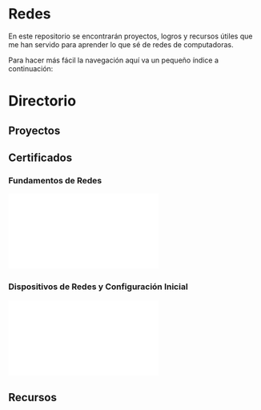 # Redes

En este repositorio se encontrarán proyectos, logros y recursos útiles que me han servido para aprender lo que sé de redes de computadoras.

Para hacer más fácil la navegación aquí va un pequeño índice a continuación:

# Directorio

## Proyectos
## Certificados

### Fundamentos de Redes
![Fundamentos de Redes](./Certificados/Cisco%20Fundamentos%20de%20Redes.pdf)

### Dispositivos de Redes y Configuración Inicial
![Dispositivos de Redes Y configuración](./Cisco%20Certificados/Dispositivos%20de%20Redes%20y%20Configuración.pdf)

## Recursos
